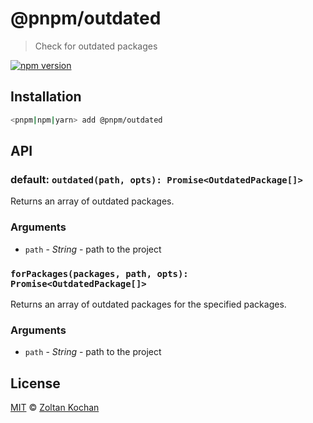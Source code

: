 # @pnpm/outdated

> Check for outdated packages

<!--@shields('npm')-->
[![npm version](https://img.shields.io/npm/v/@pnpm/outdated.svg)](https://www.npmjs.com/package/@pnpm/outdated)
<!--/@-->

## Installation

```sh
<pnpm|npm|yarn> add @pnpm/outdated
```

## API

### default: `outdated(path, opts): Promise<OutdatedPackage[]>`

Returns an array of outdated packages.

### Arguments

- `path` - _String_ - path to the project

### `forPackages(packages, path, opts): Promise<OutdatedPackage[]>`

Returns an array of outdated packages for the specified packages.

### Arguments

- `path` - _String_ - path to the project

## License

[MIT](LICENSE) © [Zoltan Kochan](https://www.kochan.io/)
